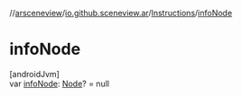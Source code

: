 //[arsceneview](../../../index.md)/[io.github.sceneview.ar](../index.md)/[Instructions](index.md)/[infoNode](info-node.md)

# infoNode

[androidJvm]\
var [infoNode](info-node.md): [Node](../../../../sceneview/sceneview/io.github.sceneview.node/-node/index.md)? = null

